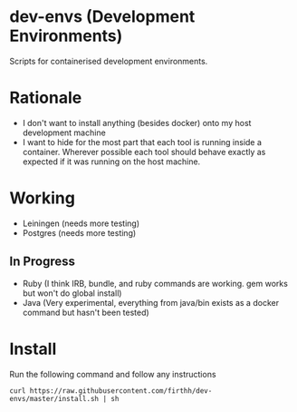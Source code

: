 # dev-envs (Development Environments)
Scripts for containerised development environments.

# Rationale

- I don't want to install anything (besides docker) onto my host development machine
- I want to hide for the most part that each tool is running inside a container. Wherever possible each tool should behave exactly as expected if it was running on the host machine.

# Working

- Leiningen (needs more testing)
- Postgres  (needs more testing)

## In Progress

- Ruby (I think IRB, bundle, and ruby commands are working. gem works but won't do global install)
- Java (Very experimental, everything from java/bin exists as a docker command but hasn't been tested)

# Install

Run the following command and follow any instructions

```
curl https://raw.githubusercontent.com/firthh/dev-envs/master/install.sh | sh
```
